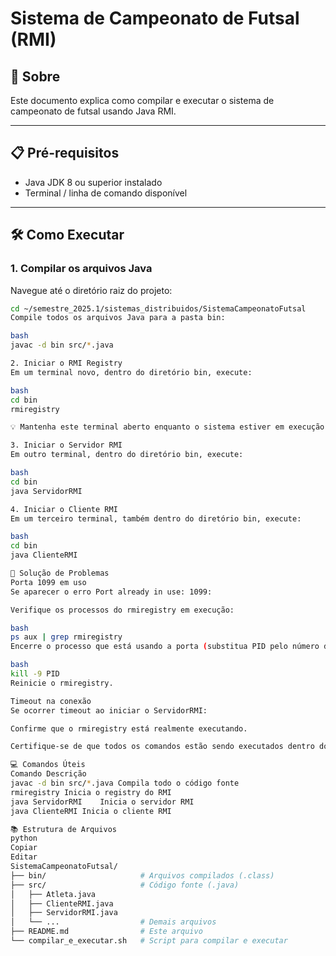 # Sistema de Campeonato de Futsal (RMI)

## 📝 Sobre
Este documento explica como compilar e executar o sistema de campeonato de futsal usando Java RMI.

---

## 📋 Pré-requisitos
- Java JDK 8 ou superior instalado  
- Terminal / linha de comando disponível  

---

## 🛠️ Como Executar

### 1. Compilar os arquivos Java
Navegue até o diretório raiz do projeto:

```bash
cd ~/semestre_2025.1/sistemas_distribuidos/SistemaCampeonatoFutsal
Compile todos os arquivos Java para a pasta bin:

bash
javac -d bin src/*.java

2. Iniciar o RMI Registry
Em um terminal novo, dentro do diretório bin, execute:

bash
cd bin
rmiregistry

💡 Mantenha este terminal aberto enquanto o sistema estiver em execução.

3. Iniciar o Servidor RMI
Em outro terminal, dentro do diretório bin, execute:

bash
cd bin
java ServidorRMI

4. Iniciar o Cliente RMI
Em um terceiro terminal, também dentro do diretório bin, execute:

bash
cd bin
java ClienteRMI

🔧 Solução de Problemas
Porta 1099 em uso
Se aparecer o erro Port already in use: 1099:

Verifique os processos do rmiregistry em execução:

bash
ps aux | grep rmiregistry
Encerre o processo que está usando a porta (substitua PID pelo número do processo):

bash
kill -9 PID
Reinicie o rmiregistry.

Timeout na conexão
Se ocorrer timeout ao iniciar o ServidorRMI:

Confirme que o rmiregistry está realmente executando.

Certifique-se de que todos os comandos estão sendo executados dentro do diretório bin.

💻 Comandos Úteis
Comando	Descrição
javac -d bin src/*.java	Compila todo o código fonte
rmiregistry	Inicia o registry do RMI
java ServidorRMI	Inicia o servidor RMI
java ClienteRMI	Inicia o cliente RMI

📚 Estrutura de Arquivos
python
Copiar
Editar
SistemaCampeonatoFutsal/
├── bin/                     # Arquivos compilados (.class)
├── src/                     # Código fonte (.java)
│   ├── Atleta.java
│   ├── ClienteRMI.java
│   ├── ServidorRMI.java
│   └── ...                  # Demais arquivos
├── README.md                # Este arquivo
└── compilar_e_executar.sh   # Script para compilar e executar

